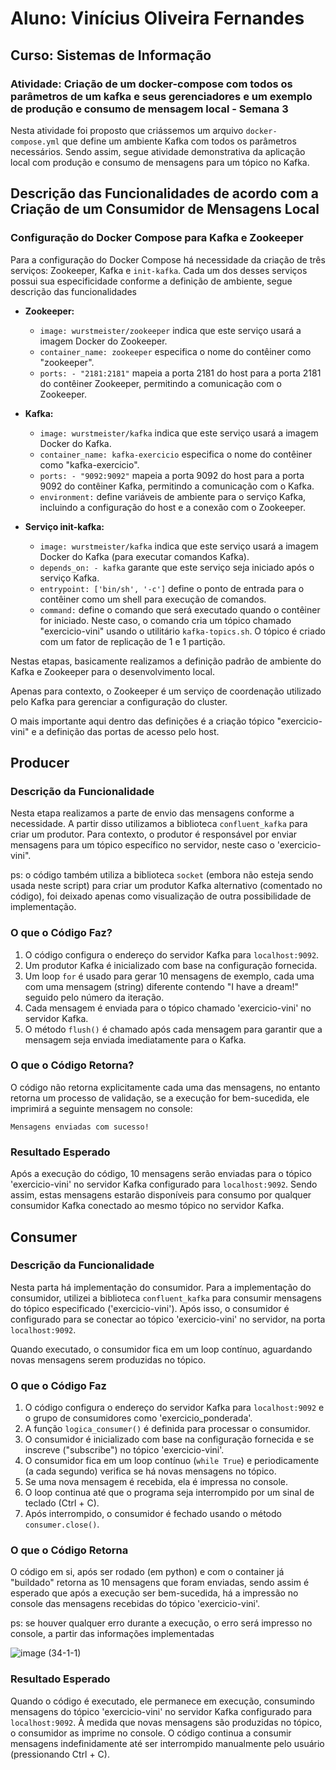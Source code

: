 # Aluno: Vinícius Oliveira Fernandes
## Curso: Sistemas de Informação
### Atividade: Criação de um docker-compose com todos os parâmetros de um kafka e seus gerenciadores e um exemplo de produção e consumo de mensagem local - Semana 3

Nesta atividade foi proposto que criássemos um arquivo `docker-compose.yml` que define um ambiente Kafka com todos os parâmetros necessários. Sendo assim, segue atividade demonstrativa da aplicação local com produção e consumo de mensagens para um tópico no Kafka.

## Descrição das Funcionalidades de acordo com a Criação de um Consumidor de Mensagens Local

### Configuração do Docker Compose para Kafka e Zookeeper

Para a configuração do Docker Compose há necessidade da criação de três serviços: Zookeeper, Kafka e `init-kafka`. Cada um dos desses serviços possui sua especificidade conforme a definição de ambiente, segue descrição das funcionalidades
*  **Zookeeper:**
    
    *   `image: wurstmeister/zookeeper` indica que este serviço usará a imagem Docker do Zookeeper.
    *   `container_name: zookeeper` especifica o nome do contêiner como "zookeeper".
    *   `ports: - "2181:2181"` mapeia a porta 2181 do host para a porta 2181 do contêiner Zookeeper, permitindo a comunicação com o Zookeeper.
*  **Kafka:**
    
    *   `image: wurstmeister/kafka` indica que este serviço usará a imagem Docker do Kafka.
    *   `container_name: kafka-exercicio` especifica o nome do contêiner como "kafka-exercicio".
    *   `ports: - "9092:9092"` mapeia a porta 9092 do host para a porta 9092 do contêiner Kafka, permitindo a comunicação com o Kafka.
    *   `environment:` define variáveis de ambiente para o serviço Kafka, incluindo a configuração do host e a conexão com o Zookeeper.
*  **Serviço init-kafka:**
    
    *   `image: wurstmeister/kafka` indica que este serviço usará a imagem Docker do Kafka (para executar comandos Kafka).
    *   `depends_on: - kafka` garante que este serviço seja iniciado após o serviço Kafka.
    *   `entrypoint: ['bin/sh', '-c']` define o ponto de entrada para o contêiner como um shell para execução de comandos.
    *   `command:` define o comando que será executado quando o contêiner for iniciado. Neste caso, o comando cria um tópico chamado "exercicio-vini" usando o utilitário `kafka-topics.sh`. O tópico é criado com um fator de replicação de 1 e 1 partição.

Nestas etapas, basicamente realizamos a definição padrão de ambiente do Kafka e Zookeeper para o desenvolvimento local. 

Apenas para contexto, o Zookeeper é um serviço de coordenação utilizado pelo Kafka para gerenciar a configuração do cluster. 

O mais importante aqui dentro das definições é a criação tópico "exercicio-vini" e a definição das portas de acesso pelo host.

## Producer
### Descrição da Funcionalidade

Nesta etapa realizamos a parte de envio das mensagens conforme a necessidade. A partir disso utilizamos a biblioteca `confluent_kafka` para criar um produtor. Para contexto, o produtor é responsável por enviar mensagens para um tópico específico no servidor, neste caso o 'exercicio-vini". 

ps: o código também utiliza a biblioteca `socket` (embora não esteja sendo usada neste script) para criar um produtor Kafka alternativo (comentado no código), foi deixado apenas como visualização de outra possibilidade de implementação.

### O que o Código Faz?

1.  O código configura o endereço do servidor Kafka para `localhost:9092`.
2.  Um produtor Kafka é inicializado com base na configuração fornecida.
3.  Um loop `for` é usado para gerar 10 mensagens de exemplo, cada uma com uma mensagem (string) diferente contendo "I have a dream!" seguido pelo número da iteração.
4.  Cada mensagem é enviada para o tópico chamado 'exercicio-vini' no servidor Kafka.
5.  O método `flush()` é chamado após cada mensagem para garantir que a mensagem seja enviada imediatamente para o Kafka.

### O que o Código Retorna?

O código não retorna explicitamente cada uma das mensagens, no entanto retorna um processo de validação, se a execução for bem-sucedida, ele imprimirá a seguinte mensagem no console:

`Mensagens enviadas com sucesso!`

### Resultado Esperado

Após a execução do código, 10 mensagens serão enviadas para o tópico 'exercicio-vini' no servidor Kafka configurado para `localhost:9092`. Sendo assim, estas mensagens estarão disponíveis para consumo por qualquer consumidor Kafka conectado ao mesmo tópico no servidor Kafka.

## Consumer

### Descrição da Funcionalidade

Nesta parta há implementação do consumidor. Para a implementação do consumidor, utilizei a biblioteca `confluent_kafka` para consumir mensagens do tópico especificado ('exercicio-vini'). Após isso, o consumidor é configurado para se conectar ao tópico 'exercicio-vini' no servidor, na porta `localhost:9092`. 

Quando executado, o consumidor fica em um loop contínuo, aguardando novas mensagens serem produzidas no tópico.

### O que o Código Faz

1.  O código configura o endereço do servidor Kafka para `localhost:9092` e o grupo de consumidores como 'exercicio\_ponderada'.
2.  A função `logica_consumer()` é definida para processar o consumidor.
3.  O consumidor é inicializado com base na configuração fornecida e se inscreve ("subscribe") no tópico 'exercicio-vini'.
4.  O consumidor fica em um loop contínuo (`while True`) e periodicamente (a cada segundo) verifica se há novas mensagens no tópico.
5.  Se uma nova mensagem é recebida, ela é impressa no console.
6.  O loop continua até que o programa seja interrompido por um sinal de teclado (Ctrl + C).
7.  Após interrompido, o consumidor é fechado usando o método `consumer.close()`.

### O que o Código Retorna

O código em si, após ser rodado (em python) e com o container já "buildado" retorna as 10 mensagens que foram enviadas, sendo assim é esperado que após a execução ser bem-sucedida, há a impressão no console das mensagens recebidas do tópico 'exercicio-vini'. 

ps: se houver qualquer erro durante a execução, o erro será impresso no console, a partir das informações implementadas

![image (34-1-1)](https://github.com/2023M8T4Inteli/grupo5/assets/99264567/8c4f97fa-ac40-4968-951c-39750c006e1e)

### Resultado Esperado

Quando o código é executado, ele permanece em execução, consumindo mensagens do tópico 'exercicio-vini' no servidor Kafka configurado para `localhost:9092`. À medida que novas mensagens são produzidas no tópico, o consumidor as imprime no console. O código continua a consumir mensagens indefinidamente até ser interrompido manualmente pelo usuário (pressionando Ctrl + C).
